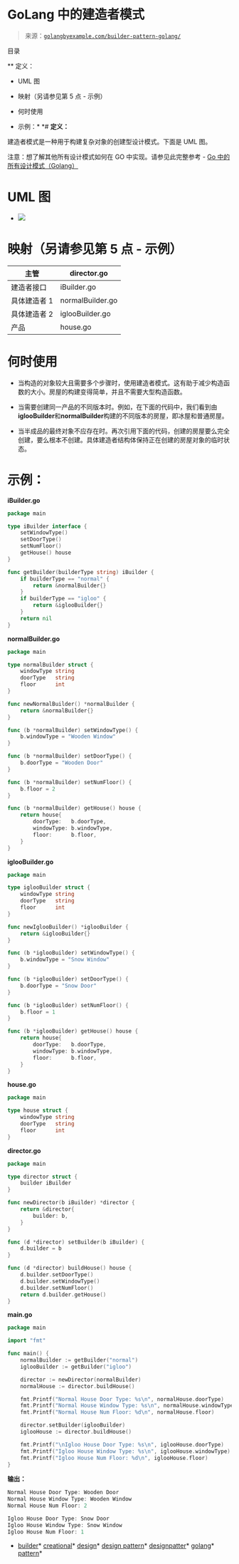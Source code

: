 <!--yml

类别：未分类

日期：2024-10-13 06:01:10

-->

# GoLang 中的建造者模式

> 来源：[`golangbyexample.com/builder-pattern-golang/`](https://golangbyexample.com/builder-pattern-golang/)

目录

**   定义：

+   UML 图

+   映射（另请参见第 5 点 - 示例）

+   何时使用

+   示例：*  *# **定义：**

建造者模式是一种用于构建复杂对象的创建型设计模式。下面是 UML 图。

注意：想了解其他所有设计模式如何在 GO 中实现。请参见此完整参考 - [Go 中的所有设计模式（Golang）](https://golangbyexample.com/all-design-patterns-golang/)

# **UML 图**

+   ![](img/636a38ada58dfd0df19e87ad386b9afd.png)

# **映射（另请参见第 5 点 - 示例）**

| 主管 | director.go |
| --- | --- |
| 建造者接口 | iBuilder.go |
| 具体建造者 1 | normalBuilder.go |
| 具体建造者 2 | iglooBuilder.go |
| 产品 | house.go |

# **何时使用**

+   当构造的对象较大且需要多个步骤时，使用建造者模式。这有助于减少构造函数的大小。房屋的构建变得简单，并且不需要大型构造函数。

+   当需要创建同一产品的不同版本时。例如，在下面的代码中，我们看到由**iglooBuilder**和**normalBuilder**构建的不同版本的房屋，即冰屋和普通房屋。

+   当半成品的最终对象不应存在时。再次引用下面的代码，创建的房屋要么完全创建，要么根本不创建。具体建造者结构体保持正在创建的房屋对象的临时状态。

# **示例：**

**iBuilder.go**

```go
package main

type iBuilder interface {
    setWindowType()
    setDoorType()
    setNumFloor()
    getHouse() house
}

func getBuilder(builderType string) iBuilder {
    if builderType == "normal" {
        return &normalBuilder{}
    }
    if builderType == "igloo" {
        return &iglooBuilder{}
    }
    return nil
}
```

**normalBuilder.go**

```go
package main

type normalBuilder struct {
    windowType string
    doorType   string
    floor      int
}

func newNormalBuilder() *normalBuilder {
    return &normalBuilder{}
}

func (b *normalBuilder) setWindowType() {
    b.windowType = "Wooden Window"
}

func (b *normalBuilder) setDoorType() {
    b.doorType = "Wooden Door"
}

func (b *normalBuilder) setNumFloor() {
    b.floor = 2
}

func (b *normalBuilder) getHouse() house {
    return house{
        doorType:   b.doorType,
        windowType: b.windowType,
        floor:      b.floor,
    }
}
```

**iglooBuilder.go**

```go
package main

type iglooBuilder struct {
    windowType string
    doorType   string
    floor      int
}

func newIglooBuilder() *iglooBuilder {
    return &iglooBuilder{}
}

func (b *iglooBuilder) setWindowType() {
    b.windowType = "Snow Window"
}

func (b *iglooBuilder) setDoorType() {
    b.doorType = "Snow Door"
}

func (b *iglooBuilder) setNumFloor() {
    b.floor = 1
}

func (b *iglooBuilder) getHouse() house {
    return house{
        doorType:   b.doorType,
        windowType: b.windowType,
        floor:      b.floor,
    }
}
```

**house.go**

```go
package main

type house struct {
    windowType string
    doorType   string
    floor      int
}
```

**director.go**

```go
package main

type director struct {
    builder iBuilder
}

func newDirector(b iBuilder) *director {
    return &director{
        builder: b,
    }
}

func (d *director) setBuilder(b iBuilder) {
    d.builder = b
}

func (d *director) buildHouse() house {
    d.builder.setDoorType()
    d.builder.setWindowType()
    d.builder.setNumFloor()
    return d.builder.getHouse()
}
```

**main.go**

```go
package main

import "fmt"

func main() {
    normalBuilder := getBuilder("normal")
    iglooBuilder := getBuilder("igloo")

    director := newDirector(normalBuilder)
    normalHouse := director.buildHouse()

    fmt.Printf("Normal House Door Type: %s\n", normalHouse.doorType)
    fmt.Printf("Normal House Window Type: %s\n", normalHouse.windowType)
    fmt.Printf("Normal House Num Floor: %d\n", normalHouse.floor)

    director.setBuilder(iglooBuilder)
    iglooHouse := director.buildHouse()

    fmt.Printf("\nIgloo House Door Type: %s\n", iglooHouse.doorType)
    fmt.Printf("Igloo House Window Type: %s\n", iglooHouse.windowType)
    fmt.Printf("Igloo House Num Floor: %d\n", iglooHouse.floor)
}
```

**输出：**

```go
Normal House Door Type: Wooden Door
Normal House Window Type: Wooden Window
Normal House Num Floor: 2

Igloo House Door Type: Snow Door
Igloo House Window Type: Snow Window
Igloo House Num Floor: 1
```

+   [builder](https://golangbyexample.com/tag/builder/)*   [creational](https://golangbyexample.com/tag/creational/)*   [design](https://golangbyexample.com/tag/design/)*   [design pattern](https://golangbyexample.com/tag/design-pattern/)*   [designpatter](https://golangbyexample.com/tag/designpatter/)*   [golang](https://golangbyexample.com/tag/golang/)*   [pattern](https://golangbyexample.com/tag/pattern/)*
